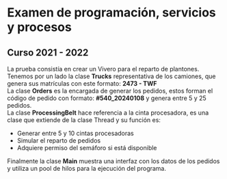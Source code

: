 # Examen de programación, servicios y procesos
## Curso 2021 - 2022

La prueba consistía en crear un Vivero para el reparto de plantones.  
Tenemos por un lado la clase **Trucks** representativa de los camiones, que genera sus matrículas con este formato: **2473 - TWF**  
La clase **Orders** es la encargada de generar los pedidos, estos forman el código de pedido con formato: **#540_20240108** y genera entre 5 y 25 pedidos.  
La clase **ProcessingBelt** hace referencia a la cinta procesadora, es una clase que extiende de la clase Thread y su función es:  
* Generar entre 5 y 10 cintas procesadoras
* Simular el reparto de pedidos
* Adquiere permiso del semáforo si está disponible

Finalmente la clase **Main** muestra una interfaz con los datos de los pedidos y utiliza un pool de hilos para la ejecución del programa.
